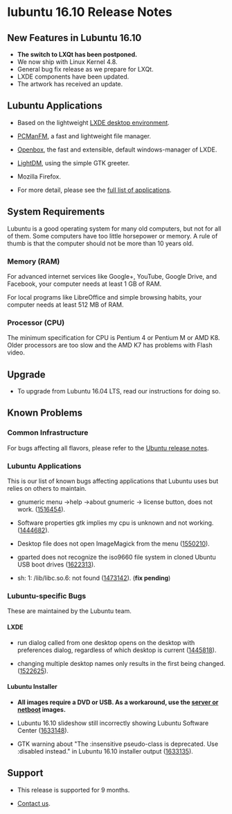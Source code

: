 # lubuntu 16.10 Release Notes

## New Features in Lubuntu 16.10
- **The switch to LXQt has been postponed.**
- We now ship with Linux Kernel 4.8.
- General bug fix release as we prepare for LXQt.
- LXDE components have been updated.
- The artwork has received an update. 

## Lubuntu Applications
- Based on the lightweight [LXDE desktop environment](http://lxde.org/).

- [PCManFM](http://wiki.lxde.org/en/PCManFM), a fast and lightweight file manager.

- [Openbox](http://openbox.org/), the fast and extensible, default windows-manager of LXDE.

- [LightDM](https://launchpad.net/lightdm), using the simple GTK greeter.
- Mozilla Firefox.

- For more detail, please see the [full list of applications](https://help.ubuntu.com/community/Lubuntu/Setup#Applications). 

## System Requirements

Lubuntu is a good operating system for many old computers, but not for all of them. Some computers have too little horsepower or memory. A rule of thumb is that the computer should not be more than 10 years old.

### Memory (RAM)

For advanced internet services like Google+, YouTube, Google Drive, and Facebook, your computer needs at least 1 GB of RAM.

For local programs like LibreOffice and simple browsing habits, your computer needs at least 512 MB of RAM.

### Processor (CPU)

The minimum specification for CPU is Pentium 4 or Pentium M or AMD K8. Older processors are too slow and the AMD K7 has problems with Flash video. 

## Upgrade

- To upgrade from Lubuntu 16.04 LTS, read our instructions for doing so. 

## Known Problems
### Common Infrastructure
For bugs affecting all flavors, please refer to the [Ubuntu release notes](https://wiki.ubuntu.com/YakketyYak/ReleaseNotes). 

### Lubuntu Applications
This is our list of known bugs affecting applications that Lubuntu uses but relies on others to maintain.

- gnumeric menu ->help ->about gnumeric -> license button, does not work. ([1516454](https://bugs.launchpad.net/ubuntu/+source/gnumeric/+bug/1516454)).

- Software properties gtk implies my cpu is unknown and not working. ([1444682](https://bugs.launchpad.net/ubuntu/+source/ubuntu-drivers-common/+bug/1444682)).

- Desktop file does not open ImageMagick from the menu ([1550210](https://bugs.launchpad.net/ubuntu/+source/imagemagick/+bug/1550210)).

- gparted does not recognize the iso9660 file system in cloned Ubuntu USB boot drives ([1622313](https://bugs.launchpad.net/ubuntu/+source/gparted/+bug/1622313)).

- sh: 1: /lib/libc.so.6: not found ([1473142](https://bugs.launchpad.net/ubuntu/+source/hardinfo/+bug/1473142)). (**fix pending**)

### Lubuntu-specific Bugs
These are maintained by the Lubuntu team. 
#### LXDE

- run dialog called from one desktop opens on the desktop with preferences dialog, regardless of which desktop is current ([1445818](https://bugs.launchpad.net/ubuntu/+source/lxpanel/+bug/1445818)).

- changing multiple desktop names only results in the first being changed. ([1522625](https://bugs.launchpad.net/ubuntu/+source/obconf/+bug/1522625)). 

#### Lubuntu Installer

- **All images require a DVD or USB. As a workaround, use the [server or netboot](https://help.ubuntu.com/community/Lubuntu/Alternate_ISO#CD_image) images.**

 - Lubuntu 16.10 slideshow still incorrectly showing Lubuntu Software Center ([1633148](https://bugs.launchpad.net/ubuntu/+source/ubiquity/+bug/1633148)).

 - GTK warning about "The :insensitive pseudo-class is deprecated. Use :disabled instead." in Lubuntu 16.10 installer output ([1633135](https://bugs.launchpad.net/ubuntu/+source/ubiquity/+bug/1633135)). 
 
 ## Support
- This release is supported for 9 months.

- [Contact us](https://wiki.ubuntu.com/Lubuntu/ContactUs). 
